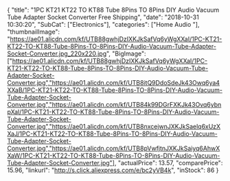 {
	"title": "1PC KT21 KT22 TO KT88 Tube 8Pins TO 8Pins DIY Audio Vacuum Tube Adapter Socket Converter  Free Shipping",
	"date": "2018-10-31 10:30:20",
	"SubCat": ["Electronics"],
	"categories": ["Home Audio "],
	"thumbnailImage": "https://ae01.alicdn.com/kf/UTB88gwhjDzIXKJkSafVq6yWgXXaI/1PC-KT21-KT22-TO-KT88-Tube-8Pins-TO-8Pins-DIY-Audio-Vacuum-Tube-Adapter-Socket-Converter.jpg_220x220.jpg",
	"BigImage": ["https://ae01.alicdn.com/kf/UTB88gwhjDzIXKJkSafVq6yWgXXaI/1PC-KT21-KT22-TO-KT88-Tube-8Pins-TO-8Pins-DIY-Audio-Vacuum-Tube-Adapter-Socket-Converter.jpg","https://ae01.alicdn.com/kf/UTB8itQ9DdoSdeJk43Owq6ya4XXaB/1PC-KT21-KT22-TO-KT88-Tube-8Pins-TO-8Pins-DIY-Audio-Vacuum-Tube-Adapter-Socket-Converter.jpg","https://ae01.alicdn.com/kf/UTB84k99DGrFXKJk43Ovq6ybnpXal/1PC-KT21-KT22-TO-KT88-Tube-8Pins-TO-8Pins-DIY-Audio-Vacuum-Tube-Adapter-Socket-Converter.jpg","https://ae01.alicdn.com/kf/UTB8nxcejwnJXKJkSaelq6xUzXXaJ/1PC-KT21-KT22-TO-KT88-Tube-8Pins-TO-8Pins-DIY-Audio-Vacuum-Tube-Adapter-Socket-Converter.jpg","https://ae01.alicdn.com/kf/UTB8pVwfjtnJXKJkSaiyq6AhwXXaW/1PC-KT21-KT22-TO-KT88-Tube-8Pins-TO-8Pins-DIY-Audio-Vacuum-Tube-Adapter-Socket-Converter.jpg"],
	"actualPrice": 13.57,
	"comparePrice": 15.96,
	"linkurl": "http://s.click.aliexpress.com/e/bc2yVB4k",
	"inStock": 86
}
